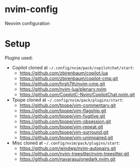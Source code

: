 # nvim-config
Neovim configuration

# Setup
Plugins used:
- Copilot cloned at `~/.config/nvim/pack/copilotchat/start`:
    - https://github.com/zbirenbaum/copilot.lua
    - https://github.com/zbirenbaum/copilot-cmp.git
    - https://github.com/hrsh7th/nvim-cmp.git
    - https://github.com/nvim-lua/plenary.nvim
    - https://github.com/CopilotC-Nvim/CopilotChat.nvim.git
- Tpope cloned at `~/.config/nvim/pack/plugins/start`:
    - https://github.com/tpope/vim-commentary.git
    - https://github.com/tpope/vim-flagship.git
    - https://github.com/tpope/vim-fugitive.git
    - https://github.com/tpope/vim-obsession.git
    - https://github.com/tpope/vim-repeat.git
    - https://github.com/tpope/vim-surround.git
    - https://github.com/tpope/vim-unimpaired.git
- Misc cloned at `~/.config/nvim/pack/plugins/start`:
    - https://github.com/windwp/nvim-autopairs.git
    - https://github.com/nvim-treesitter/nvim-treesitter.git
    - https://github.com/navarasu/onedark.nvim.git
